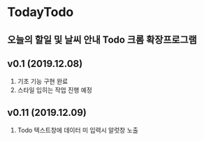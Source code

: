 # TodayTodo

## 오늘의 할일 및 날씨 안내 Todo 크롬 확장프로그램

## v0.1 (2019.12.08)
1. 기초 기능 구현 완료
2. 스타일 입히는 작업 진행 예정

## v0.11 (2019.12.09)
1. Todo 텍스트창에 데이터 미 입력시 알럿창 노출